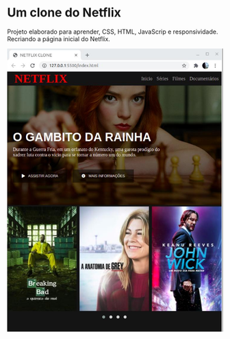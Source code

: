 # Um clone do Netflix
Projeto elaborado para aprender, CSS, HTML, JavaScrip e responsividade. 
Recriando a página inicial do Netflix.

<img src="https://github.com/jessicaperuggia/meuNetflix/blob/main/exemplo.jpg">
